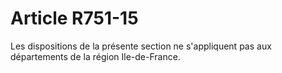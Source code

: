 # Article R751-15

Les dispositions de la présente section ne s'appliquent pas aux départements de la région Ile-de-France.
